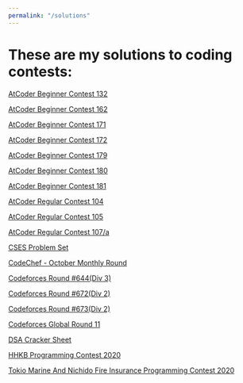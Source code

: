 ```yaml
---
permalink: "/solutions"
---
```


# These are my solutions to coding contests:

[AtCoder Beginner Contest 132](https://github.com/tanushbanerjee/CP-Programming-Practice/tree/master/AtCoderBeginnerContest132)

[AtCoder Beginner Contest 162](https://github.com/tanushbanerjee/CP-Programming-Practice/tree/master/AtCoderBeginnerContest162)

[AtCoder Beginner Contest 171](https://github.com/tanushbanerjee/CP-Programming-Practice/tree/master/AtCoderBeginnerContest171)

[AtCoder Beginner Contest 172](https://github.com/tanushbanerjee/CP-Programming-Practice/tree/master/AtCoderBeginnerContest172)

[AtCoder Beginner Contest 179](https://github.com/tanushbanerjee/CP-Programming-Practice/tree/master/AtCoderBeginnerContest179)

[AtCoder Beginner Contest 180](https://github.com/tanushbanerjee/CP-Programming-Practice/tree/master/AtCoderBeginnerContest180)

[AtCoder Beginner Contest 181](https://github.com/tanushbanerjee/CP-Programming-Practice/tree/master/AtCoderBeginnerContest181)

[AtCoder Regular Contest 104](https://github.com/tanushbanerjee/CP-Programming-Practice/tree/master/AtCoderRegularContest104)

[AtCoder Regular Contest 105](https://github.com/tanushbanerjee/CP-Programming-Practice/tree/master/AtCoderRegularContest105)

[AtCoder Regular Contest 107/a](https://github.com/tanushbanerjee/CP-Programming-Practice/tree/master/AtCoderRegularContest107/a)

[CSES Problem Set](https://github.com/tanushbanerjee/CP-Programming-Practice/tree/master/CSESProblemSet)

[CodeChef - October Monthly Round](https://github.com/tanushbanerjee/CP-Programming-Practice/tree/master/CodeChef%20-%20October%20Monthly%20Round)

[Codeforces Round #644(Div 3)](https://github.com/tanushbanerjee/CP-Programming-Practice/tree/master/CodeForces%20Round%20%23644%20(Div.%203))

[Codeforces Round #672(Div 2)](https://github.com/tanushbanerjee/CP-Programming-Practice/tree/master/Codeforces%20Round%20%23672%20(Div.%202))

[Codeforces Round #673(Div 2)](https://github.com/tanushbanerjee/CP-Programming-Practice/tree/master/Codeforces%20Round%20%23673%20(Div.%202))

[Codeforces Global Round 11](https://github.com/tanushbanerjee/CP-Programming-Practice/tree/master/CodeforcesGlobalRound11)

[DSA Cracker Sheet](https://github.com/tanushbanerjee/CP-Programming-Practice/tree/master/DSACrackerSheet)

[HHKB Programming Contest 2020](https://github.com/tanushbanerjee/CP-Programming-Practice/tree/master/HHKBProgrammingContest2020)

[Tokio Marine And Nichido Fire Insurance Programming Contest 2020](https://github.com/tanushbanerjee/CP-Programming-Practice/tree/master/TokioMarineAndNichidoFireInsuranceProgrammingContest2020)

